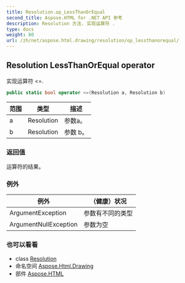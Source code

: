 ```yaml
---
title: Resolution.op_LessThanOrEqual
second_title: Aspose.HTML for .NET API 参考
description: Resolution 方法. 实现运算符 .
type: docs
weight: 80
url: /zh/net/aspose.html.drawing/resolution/op_lessthanorequal/
---
```

## Resolution LessThanOrEqual operator

实现运算符 &lt;=.

```csharp
public static bool operator <=(Resolution a, Resolution b)
```

| 范围 | 类型 | 描述 |
| --- | --- | --- |
| a | Resolution | 参数a。 |
| b | Resolution | 参数 b。 |

### 返回值

运算符的结果。

### 例外

| 例外 | （健康）状况 |
| --- | --- |
| ArgumentException | 参数有不同的类型 |
| ArgumentNullException | 参数为空 |

### 也可以看看

* class [Resolution](../)
* 命名空间 [Aspose.Html.Drawing](../../resolution/)
* 部件 [Aspose.HTML](../../../)


